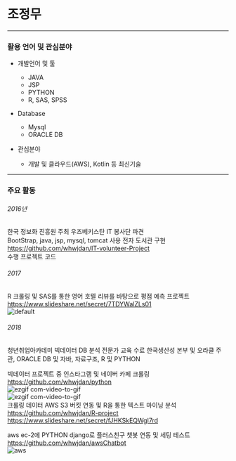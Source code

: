 # 조정무
---------------------------------------
### 활용 언어 및 관심분야
* 개발언어 및 툴
  * JAVA
  * JSP
  * PYTHON
  * R, SAS, SPSS
  
* Database
  * Mysql
  * ORACLE DB
  
* 관심분야
  * 개발 및 클라우드(AWS), Kotlin 등 최신기술
  

---------------------------------------
### 주요 활동

###### 2016년
한국 정보화 진흥원 주최 우즈베키스탄 IT 봉사단 파견<BR>
BootStrap, java, jsp, mysql, tomcat 사용 전자 도서관 구현<BR>
https://github.com/whwjdan/IT-volunteer-Project<BR>
수행 프로젝트 코드<BR>

###### 2017
R 크롤링 및 SAS를 통한 영어 호텔 리뷰를 바탕으로 평점 예측 프로젝트<BR>
https://www.slideshare.net/secret/7TDYWalZLs01<BR>
![default](https://user-images.githubusercontent.com/35955189/43477119-5773ba66-9535-11e8-8a16-825305d528f0.PNG)<BR>

 ###### 2018
 청년취업아카데미 빅데이터 DB 분석 전문가 교육 수료
 한국생산성 본부 및 오라클 주관, ORACLE DB 및 자바, 자료구조, R 및 PYTHON 
 
 빅데이터 프로젝트 중 인스타그램 및 네이버 카페 크롤링<BR>
 https://github.com/whwjdan/python<BR>
![ezgif com-video-to-gif](https://user-images.githubusercontent.com/35955189/39695411-6b9a8478-5225-11e8-8165-e229a7f42e78.gif)<BR>
![ezgif com-video-to-gif](https://user-images.githubusercontent.com/35955189/41330318-bc2a6c6e-6f0d-11e8-89f4-1a02f54459c2.gif)<BR>
 크롤링 데이터 AWS S3 버킷 연동 및 R을 통한 텍스트 마이닝 분석<BR>
 https://github.com/whwjdan/R-project<BR>
 https://www.slideshare.net/secret/fJHKSkEQWgI7rd<BR>
 
 aws ec-2에 PYTHON django로 플러스친구 챗봇 연동 및 세팅 테스트<BR>
 https://github.com/whwjdan/awsChatbot<BR>
 ![aws](https://user-images.githubusercontent.com/35955189/43477336-dcebea56-9535-11e8-9309-70d6891de2e4.PNG)

